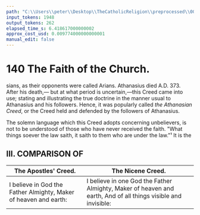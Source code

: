 ```yaml
---
path: "C:\\Users\\peter\\Desktop\\TheCatholicReligion\\preprocessed\\00159.jpg"
input_tokens: 1948
output_tokens: 262
elapsed_time_s: 6.418617000000002
approx_cost_usd: 0.009774000000000001
manual_edit: false
---
```

# 140 The Faith of the Church.

sians, as their opponents were called Arians.
Athanasius died A.D. 373. After his death,—
but at what period is uncertain,—this Creed
came into use; stating and illustrating the true
doctrine in the manner usual to Athanasius and
his followers. Hence, it was popularly called
*the Athanasian Creed*, or the Creed held and
defended by the followers of Athanasius.

The solemn language which this Creed adopts
concerning unbelievers, is not to be understood
of those who have never received the faith.
"What things soever the law saith, it saith to
them who are under the law."¹ It is the

## III. COMPARISON OF

The Apostles' Creed. | The Nicene Creed.
--- | ---
I believe in God the Father Almighty, Maker of heaven and earth: | I believe in one God the Father Almighty, Maker of heaven and earth, And of all things visible and invisible:
